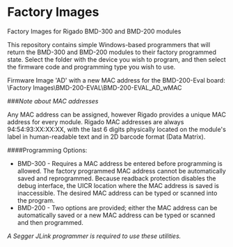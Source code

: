 # Factory Images
Factory Images for Rigado BMD-300 and BMD-200 modules

This repository contains simple Windows-based programmers that will return the BMD-300 and BMD-200 modules to their factory programmed state. Select the folder with the device you wish to program, and then select the firmware code and programming type you wish to use.

Firmware Image 'AD' with a new MAC address for the BMD-200-Eval board: \Factory Images\BMD-200-EVAL\BMD-200-EVAL\_AD\_wMAC

###*Note about MAC addresses*

Any MAC address can be assigned, however Rigado provides a unique MAC address for every module. Rigado MAC addresses are always 94:54:93:XX:XX:XX, with the last 6 digits physically located on the module's label in human-readable text and in 2D barcode format (Data Matrix).

####Programming Options:

* BMD-300 - Requires a MAC address be entered before programming is allowed. The factory programmed MAC address cannot be automatically saved and reprogrammed. Because readback protection disables the debug interface, the UICR location where the MAC address is saved is inaccessible. The desired MAC address can be typed or scanned into the program.
* BMD-200 - Two options are provided; either the MAC address can be automatically saved or a new MAC address can be typed or scanned and then programmed.


*A Segger JLink programmer is required to use these utilities.*